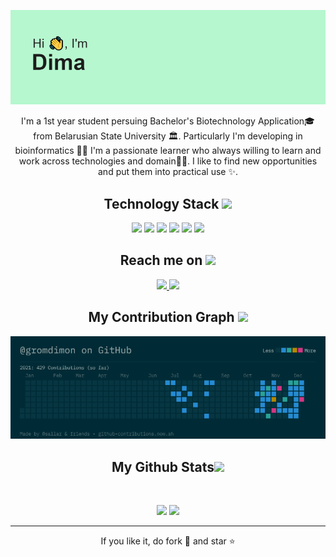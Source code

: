 <p align="center">
 
</p align="center">
<img src="https://github.com/gromdimon/gromdimon/blob/main/header.png" />

<p align="center">
  I'm a 1st year student persuing Bachelor's Biotechnology Application🎓 from Belarusian State University 🏛. Particularly I'm developing in bioinformatics 🧑‍🔬 I'm a passionate learner who always willing to learn and work across technologies and domain🐱‍💻. I like to find new opportunities and put them into practical use ✨.
</p>  

<h2 align="center">Technology Stack <img src="https://github.com/ritik307/ritik307/blob/main/images/laptop.gif" width="50"></h2>

<p align="center">
<img src="https://img.shields.io/badge/mysql-%2300f.svg?style=for-the-badge&logo=mysql&logoColor=white"/>
<img src="https://img.shields.io/badge/python-3670A0?style=for-the-badge&logo=python&logoColor=ffdd54"/)
<img src="https://img.shields.io/badge/-Bootstrap-563D7C?style=flat-square&logo=bootstrap"/>
<img src="https://img.shields.io/badge/github-%23121011.svg?style=for-the-badge&logo=github&logoColor=white"/>
<img src="https://img.shields.io/badge/jupyter-%23FA0F00.svg?style=for-the-badge&logo=jupyter&logoColor=white"/>
<img src="https://img.shields.io/badge/Anaconda-%2344A833.svg?style=for-the-badge&logo=anaconda&logoColor=white"/>
<img src="https://img.shields.io/badge/pycharm-143?style=for-the-badge&logo=pycharm&logoColor=black&color=black&labelColor=green"/>
</p>

<h2 align="center">Reach me on <img src="https://media0.giphy.com/media/jqNPzdTTxQfOgOqpO4/source.gif" width="50"></h2>

<p align="center">
  
<!-- <img src="https://img.shields.io/badge/Gmail-D14836?style=for-the-badge&logo=gmail&logoColor=white"/> -->
<a href="mailto: grom.dima.grom@gmail.com">
 <img src="https://img.shields.io/badge/Gmail-D14836?style=for-the-badge&logo=gmail&logoColor=white&link=mailto:grom.dima.grom@gmail.com"/>
</a>
<a href="https://img.shields.io/badge/linkedin-%230077B5.svg?style=for-the-badge&logo=linkedin&logoColor=white">
 <img src="https://img.shields.io/badge/linkedin-%230077B5.svg?style=for-the-badge&logo=linkedin&logoColor=white&link=https://www.linkedin.com/in/dima-gromyko-703a2820b/"/>
</a>
</p>


<h2 align="center">
  My Contribution Graph <img src="https://media.giphy.com/media/VgCDAzcKvsR6OM0uWg/giphy.gif" width="50">
</h2>
<p align="center">
  <img src="https://github.com/gromdimon/gromdimon/blob/main/contributions.png"></center>
</p>

<h2 align="center">
  My Github Stats<img src="https://media.giphy.com/media/VgCDAzcKvsR6OM0uWg/giphy.gif" width="50">
</h2>
 
<br>

<p align = "center">
  <img  src = "https://github-readme-stats.vercel.app/api?username=gromdimon&hide=contribs,prs&show_icons=true&theme=gruvbox">
  <img src = "https://github-readme-stats.vercel.app/api/top-langs/?username=gromdimon&layout=compact&theme=gruvbox">
</p>

<hr>
<p align="center">If you like it, do fork 🍴 and star ⭐</p>

